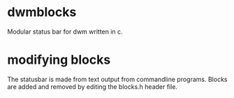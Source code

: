 # dwmblocks
Modular status bar for dwm written in c.

# modifying blocks
The statusbar is made from text output from commandline programs.
Blocks are added and removed by editing the blocks.h header file.
